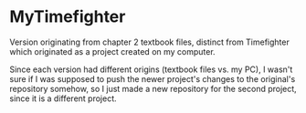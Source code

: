 # MyTimefighter
Version originating from chapter 2 textbook files, distinct from Timefighter which originated as a project created on my computer.

Since each version had different origins (textbook files vs. my PC), I wasn't sure if I was supposed to push the newer project's changes to the original's repository somehow, so I just made a new repository for the second project, since it is a different project.
